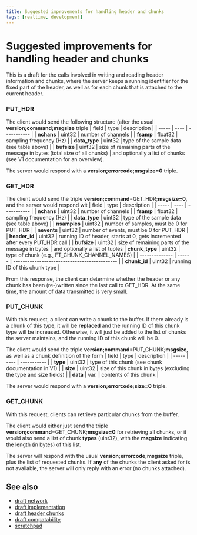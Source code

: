 ```yaml
---
title: Suggested improvements for handling header and chunks
tags: [realtime, development]
---
```


# Suggested improvements for handling header and chunks

This is a draft for the calls involved in writing and reading header information and chunks, where the server
keeps a running identifier for the fixed part of the header, as well as for each chunk that is attached to
the current header.

### PUT_HDR

The client would send the following structure (after the usual **version;command;msgsize** triple
| field | type | description |
| ----- | ---- | ----------- |
| **nchans** | uint32 | number of channels |
| **fsamp** | float32 | sampling frequency (Hz) |
| **data_type** | uint32 | type of the sample data (see table above) |
| **bufsize** | uint32 | size of remaining parts of the message in bytes (total size of all chunks) |
and optionally a list of chunks (see V1 documentation for an overview).

The server would respond with a **version;errorcode;msgsize=0** triple.

### GET_HDR

The client would send the triple **version;command**=GET_HDR;**msgsize=0**, and the server would respond wit
| field | type | description |
| ----- | ---- | ----------- |
| **nchans** | uint32 | number of channels |
| **fsamp** | float32 | sampling frequency (Hz) |
| **data_type** | uint32 | type of the sample data (see table above) |
| **nsamples** | uint32 | number of samples, must be 0 for PUT_HDR |
| **nevents** | uint32 | number of events, must be 0 for PUT_HDR |
| **header_id** | uint32 | running ID of header, starts at 0, gets incremented after every PUT_HDR call |
| **bufsize** | uint32 | size of remaining parts of the message in bytes |
and optionally a list of tuples
| **chunk_type** | uint32 | type of chunk (e.g., FT_CHUNK_CHANNEL_NAMES) |
| -------------- | ------ | -------------------------------------------- |
| **chunk_id** | uint32 | running ID of this chunk type |

From this response, the client can determine whether the header or any chunk has been (re-)written since
the last call to GET_HDR. At the same time, the amount of data transmitted is very small.

### PUT_CHUNK

With this request, a client can write a chunk to the buffer. If there already is a chunk of this type,
it will be **replaced** and the running ID of this chunk type will be increased. Otherwise, it will just
be added to the list of chunks the server maintains, and the running ID of this chunk will be 0.

The client would send the triple **version;command**=PUT_CHUNK;**msgsize**, as well as a chunk definition of the form
| field | type | description |
| ----- | ---- | ----------- |
| **type** | uint32 | type of this chunk (see chunk documentation in V1) |
| **size** | uint32 | size of this chunk in bytes (excluding the type and size fields) |
| **data** | var. | contents of this chunk |

The server would respond with a **version;errorcode;size=0** triple.

### GET_CHUNK

With this request, clients can retrieve particular chunks from the buffer.

The client would either just send the triple **version;command**=GET_CHUNK;**msgsize=0** for retrieving all chunks,
or it would also send a list of chunk **types** (uint32), with the **msgsize** indicating the length (in bytes) of this list.

The server will respond with the usual **version;errorcode;msgsize** triple, plus the list of requested chunks.
If **any** of the chunks the client asked for is not available, the server will only reply with an error (no chunks attached).

## See also

- [draft network](/development/realtime/draft_network)
- [draft implementation](/development/realtime/draft_implementation)
- [draft header chunks](/development/realtime/draft_header_chunks)
- [draft compatability](/development/realtime/draft_compatability)
- [scratchpad](/development/realtime/scratchpad)
